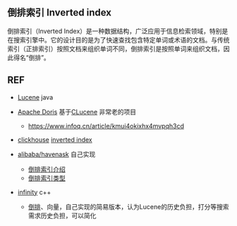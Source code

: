 
## 倒排索引 Inverted index

倒排索引（Inverted Index）是一种数据结构，广泛应用于信息检索领域，特别是在搜索引擎中。它的设计目的是为了快速查找包含特定单词或术语的文档。与传统索引（正排索引）按照文档来组织单词不同，倒排索引是按照单词来组织文档，因此得名“倒排”。

## REF

- [Lucene](https://github.com/apache/lucene)  java

- [Apache Doris](https://github.com/apache/doris)  基于[CLucene](https://github.com/apache/doris-thirdparty/blob/d3de160/src/core/CLucene.h) 非常老的项目
    - https://www.infoq.cn/article/kmui4okixhx4mvpqh3cd  
    

- [clickhouse](https://github.com/ClickHouse/ClickHouse) [inverted index](https://github.com/ClickHouse/ClickHouse/blob/master/docs/en/engines/table-engines/mergetree-family/invertedindexes.md)

- [alibaba/havenask](https://github.com/alibaba/havenask) 自己实现
    - [倒排索引介绍](https://github.com/alibaba/havenask/wiki/%E5%80%92%E6%8E%92%E7%B4%A2%E5%BC%95%E4%BB%8B%E7%BB%8D)
    - [倒排索引类型](https://github.com/alibaba/havenask/wiki/%E5%80%92%E6%8E%92%E7%B4%A2%E5%BC%95%E7%B1%BB%E5%9E%8B)


- [infinity](https://github.com/infiniflow/infinity) c++
    - [倒排](https://github.com/infiniflow/infinity/blob/main/src/storage/invertedindex/)、向量，自己实现的简易版本，认为Lucene的历史负担，打分等搜索需求历史负担，可以简化